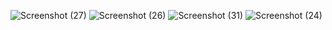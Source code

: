
![Screenshot (27)](https://user-images.githubusercontent.com/78377017/131645137-fef5ffbf-5db0-476c-9f37-b08f75a083b3.png)
![Screenshot (26)](https://user-images.githubusercontent.com/78377017/131645154-6a32b1da-c38a-45e6-b702-a60c889328a1.png)
![Screenshot (31)](https://user-images.githubusercontent.com/78377017/131645147-4950b0c0-ac7a-494c-931e-08181fb16ee2.png)
![Screenshot (24)](https://user-images.githubusercontent.com/78377017/131645149-032ee6b2-16dc-42d9-b1b9-9f5f03de85b9.png)



